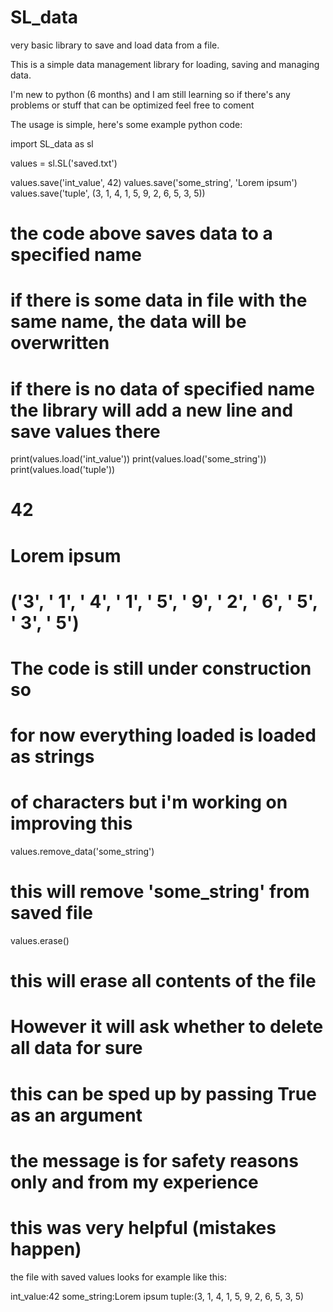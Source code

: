 # SL_data
very basic library to save and load data from a file.

This is a simple data management library for loading, saving and managing data.

I'm new to python (6 months) and I am still learning so if there's any problems or stuff that can be optimized feel free to coment

The usage is simple, here's some example python code:

  import SL_data as sl

  values = sl.SL('saved.txt')

  values.save('int_value', 42)
  values.save('some_string', 'Lorem ipsum')
  values.save('tuple', (3, 1, 4, 1, 5, 9, 2, 6, 5, 3, 5))

  # the code above saves data to a specified name
  # if there is some data in file with the same name, the data will be overwritten
  # if there is no data of specified name the library will add a new line and save values there

  print(values.load('int_value'))
  print(values.load('some_string'))
  print(values.load('tuple'))

  # 42
  # Lorem ipsum
  # ('3', ' 1', ' 4', ' 1', ' 5', ' 9', ' 2', ' 6', ' 5', ' 3', ' 5')

  # The code is still under construction so
  # for now everything loaded is loaded as strings
  # of characters but i'm working on improving this

  values.remove_data('some_string')

  # this will remove 'some_string' from saved file

  values.erase()

  # this will erase all contents of the file
  # However it will ask whether to delete all data for sure
  # this can be sped up by passing True as an argument

  # the message is for safety reasons only and from my experience
  # this was very helpful (mistakes happen)


the file with saved values looks for example like this:

  int_value:42
  some_string:Lorem ipsum
  tuple:(3, 1, 4, 1, 5, 9, 2, 6, 5, 3, 5)


